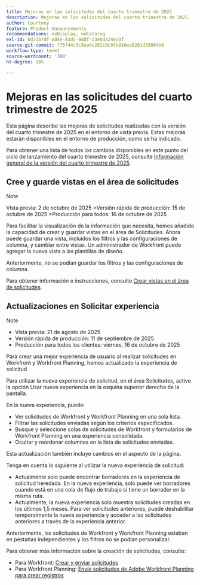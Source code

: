 ```yaml
---
title: Mejoras en las solicitudes del cuarto trimestre de 2025
description: Mejoras en las solicitudes del cuarto trimestre de 2025
author: Courtney
feature: Product Announcements
recommendations: noDisplay, noCatalog
exl-id: bd73b7df-ad4e-43dc-8ddf-23e0da24ec0f
source-git-commit: f75f44c3c5ea4c281c0c9fe916ea8261d3500fb0
workflow-type: tm+mt
source-wordcount: '388'
ht-degree: 10%

---
```


# Mejoras en las solicitudes del cuarto trimestre de 2025

Esta página describe las mejoras de solicitudes realizadas con la versión del cuarto trimestre de 2025 en el entorno de vista previa. Estas mejoras estarán disponibles en el entorno de producción, como se ha indicado.

Para obtener una lista de todos los cambios disponibles en este punto del ciclo de lanzamiento del cuarto trimestre de 2025, consulte [Información general de la versión del cuarto trimestre de 2025](/help/quicksilver/product-announcements/product-releases/25-q4-release-activity/25-q4-release-overview.md).

## Cree y guarde vistas en el área de solicitudes

>[!NOTE]
>
>Vista previa: 2 de octubre de 2025
>&#x200B;>Versión rápida de producción: 15 de octubre de 2025
>&#x200B;>Producción para todos: 16 de octubre de 2025

Para facilitar la visualización de la información que necesita, hemos añadido la capacidad de crear y guardar vistas en el área de Solicitudes. Ahora puede guardar una vista, incluidos los filtros y las configuraciones de columna, y cambiar entre vistas. Un administrador de Workfront puede agregar la nueva vista a las plantillas de diseño.

Anteriormente, no se podían guardar los filtros y las configuraciones de columna.

Para obtener información e instrucciones, consulte [Crear vistas en el área de solicitudes](/help/quicksilver/manage-work/requests/create-requests/create-views-for-requests-list.md).

<!--## New combined Status column in unified Request list 

>[!NOTE]
>
>* Preview: August 28, 2025
>* Production fast release: September 11, 2025
>* Production for all customers: October 16, 2025

To simplify the unified request experience, the Status column now displays both Request Status and Approval Status, whichever applies to a given request.

For more information on creating requests see:

* For Workfront: [Create and submit requests](/help/quicksilver/manage-work/requests/create-requests/create-submit-requests.md)
* For Workfront Planning: [Submit Adobe Workfront Planning requests to create records](/help/quicksilver/planning/requests/submit-requests.md)-->

## Actualizaciones en Solicitar experiencia

>[!NOTE]
>
>* Vista previa: 21 de agosto de 2025
>* Versión rápida de producción: 11 de septiembre de 2025
>* Producción para todos los clientes: viernes, 16 de octubre de 2025

Para crear una mejor experiencia de usuario al realizar solicitudes en Workfront y Workfront Planning, hemos actualizado la experiencia de solicitud.

Para utilizar la nueva experiencia de solicitud, en el área Solicitudes, active la opción Usar nueva experiencia en la esquina superior derecha de la pantalla.

En la nueva experiencia, puede:

* Ver solicitudes de Workfront y Workfront Planning en una sola lista.
* Filtrar las solicitudes enviadas según los criterios especificados.
* Busque y seleccione colas de solicitudes de Workfront y formularios de Workfront Planning en una experiencia consolidada.
* Ocultar y reordenar columnas en la lista de solicitudes enviadas.

Esta actualización también incluye cambios en el aspecto de la página.

Tenga en cuenta lo siguiente al utilizar la nueva experiencia de solicitud:

* Actualmente solo puede encontrar borradores en la experiencia de solicitud heredada. En la nueva experiencia, solo puede ver borradores cuando está en una cola de flujo de trabajo si tiene un borrador en la misma ruta.
* Actualmente, la nueva experiencia solo muestra solicitudes creadas en los últimos 1,5 meses. Para ver solicitudes anteriores, puede deshabilitar temporalmente la nueva experiencia y acceder a las solicitudes anteriores a través de la experiencia anterior.

Anteriormente, las solicitudes de Workfront y Workfront Planning estaban en pestañas independientes y los filtros no se podían personalizar.

Para obtener más información sobre la creación de solicitudes, consulte:

* Para Workfront: [Crear y enviar solicitudes](/help/quicksilver/manage-work/requests/create-requests/create-submit-requests.md)
* Para Workfront Planning: [Envíe solicitudes de Adobe Workfront Planning para crear registros](/help/quicksilver/planning/requests/submit-requests.md)
